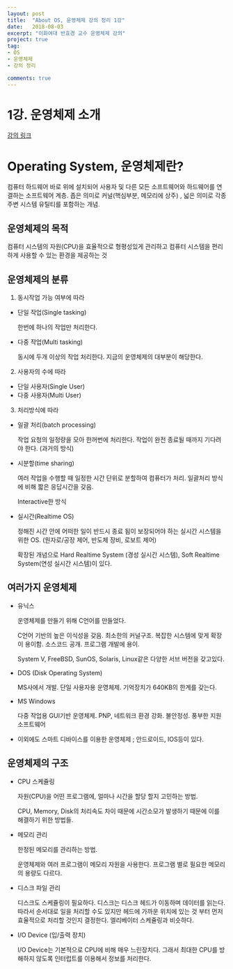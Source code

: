 ```yaml
---
layout: post
title:  "About OS, 운영체제 강의 정리 1강"
date:   2018-08-03
excerpt: "이화여대 반효경 교수 운영체제 강의"
project: true
tag:
- OS
- 운영체제
- 강의 정리

comments: true
---
```

# 1강. 운영체제 소개

[강의 링크](https://core.ewha.ac.kr/publicview/C0101020140307151724641842?vmode=f)

# Operating System, 운영체제란?

컴퓨터 하드웨어 바로 위에 설치되어 사용자 및 다른 모든 소프트웨어와 하드웨어를 연결하는 소프트웨어 계층. 좁은 의미로 커널(핵심부분, 메모리에 상주) , 넓은 의미로 각종 주변 시스템 유틸티를 포함하는 개념.

## 운영체제의 목적

컴퓨터 시스템의 자원(CPU)을 효율적으로 형평성있게 관리하고 컴퓨터 시스템을 편리하게  사용할 수 있는 환경을 제공하는 것

## 운영체제의 분류

1. 동시작업 가능 여부에 따라
  - 단일 작업(Single tasking)

    한번에 하나의 작업만 처리한다.

  - 다중 작업(Multi tasking)

    동시에 두개 이상의 작업 처리한다. 지금의 운영체제의 대부분이 해당한다.

2. 사용자의 수에 따라

- 단일 사용자(Single User)
- 다중 사용자(Multi User)

3. 처리방식에 따라

- 일괄 처리(batch processing)

  작업 요청의 일정량을 모아 한꺼번에 처리한다. 작업이 완전 종료될 때까지 기다려야 한다. (과거의 방식)

- 시분할(time sharing)

  여러 작업을 수행할 때 일정한 시간 단위로 분할하여 컴퓨터가 처리. 일괄처리 방식에 비해 짧은 응답시간을 갖음.

  Interactive한 방식

- 실시간(Realtime OS)

  정해진 시간 안에 어떠한 일이 반드시 종료 됨이 보장되어야 하는 실시간 시스템을 위한 OS. (원자로/공장 제어, 반도체 장비, 로보트 제어)

  확장된 개념으로 Hard Realtime System (경성 실시간 시스템), Soft Realtime System(연성 실시간 시스템)이 있다.

## 여러가지 운영체제

- 유닉스

  운영체제를 만들기 위해 C언어를 만들었다.

  C언어 기반의 높은 이식성을 갖음. 최소한의 커널구조. 복잡한 시스템에 맞게 확장이 용이함. 소스코드 공개. 프로그램 개발에 용이.

  System V, FreeBSD, SunOS, Solaris, Linux같은 다양한 서브 버전을 갖고있다.

- DOS (Disk Operating System)

  MS사에서 개발. 단일 사용자용 운영체제. 기억장치가 640KB의 한계를 갖는다.

- MS Windows

  다중 작업용 GUI기반 운영체제. PNP, 네트워크 환경 강화. 불안정성. 풍부한 지원 소프트웨어

- 이외에도 스마트 디바이스를 이용한 운영체제 ; 안드로이드, IOS등이 있다.

## 운영체제의 구조

- CPU 스케쥴링

  자원(CPU)을 어떤 프로그램에, 얼마나 시간을 할당 할지 고민하는 방법.

  CPU, Memory, Disk의 처리속도 차이 때문에 시간소모가 발생하기 때문에 이를 해결하기 위한 방법들.

- 메모리 관리

  한정된 메모리를 관리하는 방법.

  운영체제와 여러 프로그램이 메모리 자원을 사용한다. 프로그램 별로 필요한 메모리의 용량도 다르다.

- 디스크 파일 관리

  디스크도 스케쥴링이 필요하다. 디스크는 디스크 헤드가 이동하며 데이터를 읽는다. 따라서 순서대로 일을 처리할 수도 있지만 헤드에 가까운 위치에 있는 것 부터 먼저 효율적으로 처리할 것인지 결정한다. 엘리베이터 스케쥴링과 비슷하다.

- I/O Device (입/출력 장치)

  I/O Device는 기본적으로 CPU에 비해 매우 느린장치다. 그래서 최대한 CPU를 방해하지 않도록 인터럽트를 이용해서 정보를 처리한다.
